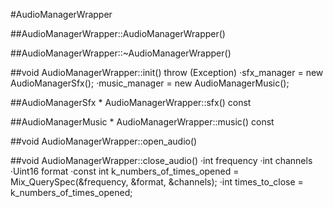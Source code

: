 #AudioManagerWrapper

##AudioManagerWrapper::AudioManagerWrapper()

##AudioManagerWrapper::~AudioManagerWrapper()

##void AudioManagerWrapper::init() throw (Exception)
    ·sfx_manager = new AudioManagerSfx();
    ·music_manager = new AudioManagerMusic();

##AudioManagerSfx * AudioManagerWrapper::sfx() const

##AudioManagerMusic * AudioManagerWrapper::music() const

##void AudioManagerWrapper::open_audio()

##void AudioManagerWrapper::close_audio()
    ·int frequency
    ·int channels
    ·Uint16 format
    ·const int k_numbers_of_times_opened = Mix_QuerySpec(&frequency, &format, &channels);
    ·int times_to_close = k_numbers_of_times_opened;
